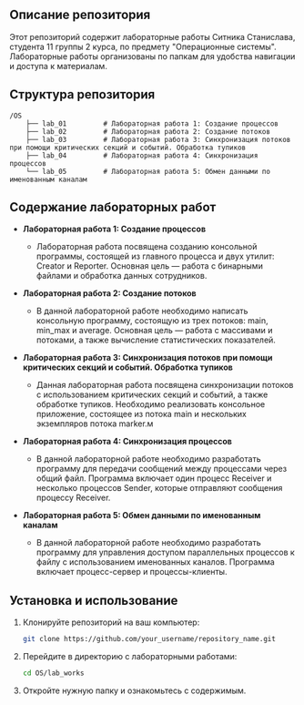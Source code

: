 ## Описание репозитория

Этот репозиторий содержит лабораторные работы Ситника Станислава, студента 11 группы 2 курса, по предмету "Операционные системы". Лабораторные работы организованы по папкам для удобства навигации и доступа к материалам.

## Структура репозитория

```
/OS
    ├── lab_01         # Лабораторная работа 1: Создание процессов
    ├── lab_02         # Лабораторная работа 2: Создание потоков
    ├── lab_03         # Лабораторная работа 3: Синхронизация потоков при помощи критических секций и событий. Обработка тупиков
    ├── lab_04         # Лабораторная работа 4: Синхронизация процессов
    └── lab_05         # Лабораторная работа 5: Обмен данными по именованным каналам
```

## Содержание лабораторных работ

- **Лабораторная работа 1: Создание процессов**
  - Лабораторная работа посвящена созданию консольной программы, состоящей из главного процесса и двух утилит: Creator и Reporter. Основная цель — работа с бинарными файлами и обработка данных сотрудников.

- **Лабораторная работа 2: Создание потоков**
  - В данной лабораторной работе необходимо написать консольную программу, состоящую из трех потоков: main, min_max и average. Основная цель — работа с массивами и потоками, а также вычисление статистических показателей.

- **Лабораторная работа 3: Синхронизация потоков при помощи критических секций и событий. Обработка тупиков**
  - Данная лабораторная работа посвящена синхронизации потоков с использованием критических секций и событий, а также обработке тупиков. Необходимо реализовать консольное приложение, состоящее из потока main и нескольких экземпляров потока marker.м

- **Лабораторная работа 4: Синхронизация процессов**
  - В данной лабораторной работе необходимо разработать программу для передачи сообщений между процессами через общий файл. Программа включает один процесс Receiver и несколько процессов Sender, которые отправляют сообщения процессу Receiver.

- **Лабораторная работа 5: Обмен данными по именованным каналам**
  - В данной лабораторной работе необходимо разработать программу для управления доступом параллельных процессов к файлу с использованием именованных каналов. Программа включает процесс-сервер и процессы-клиенты.

## Установка и использование

1. Клонируйте репозиторий на ваш компьютер:
   ```bash
   git clone https://github.com/your_username/repository_name.git
   ```

2. Перейдите в директорию с лабораторными работами:
   ```bash
   cd OS/lab_works
   ```

3. Откройте нужную папку и ознакомьтесь с содержимым.
